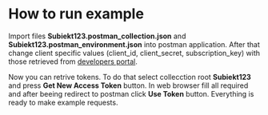 # How to run example

Import files **Subiekt123.postman_collection.json** and **Subiekt123.postman_environment.json** into postman application. After that change client specific values (client_id, client_secret, subscription_key) with those retrieved from [developers portal](https://developers.insert.com.pl). 

Now you can retrive tokens. To do that select collecction root **Subiekt123** and press **Get New Access Token** button. In web browser fill all required and after beeing redirect to postman click **Use Token** button. Everything is ready to make example requests.